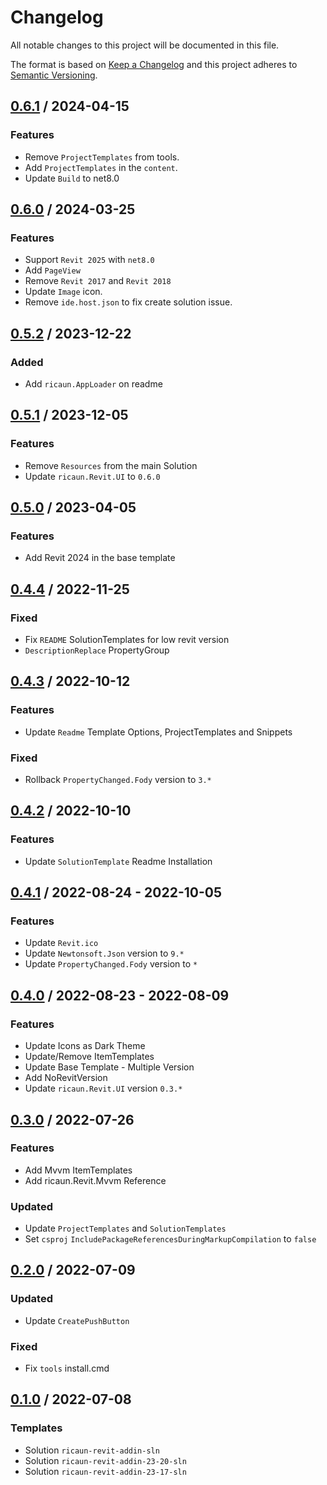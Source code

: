# Changelog
All notable changes to this project will be documented in this file.

The format is based on [Keep a Changelog](http://keepachangelog.com/en/1.0.0/)
and this project adheres to [Semantic Versioning](http://semver.org/spec/v2.0.0.html).

## [0.6.1] / 2024-04-15
### Features
- Remove `ProjectTemplates` from tools.
- Add `ProjectTemplates` in the `content`.
- Update `Build` to net8.0

## [0.6.0] / 2024-03-25
### Features
- Support `Revit 2025` with `net8.0`
- Add `PageView`
- Remove `Revit 2017` and `Revit 2018`
- Update `Image` icon.
- Remove `ide.host.json` to fix create solution issue.

## [0.5.2] / 2023-12-22
### Added
- Add `ricaun.AppLoader` on readme

## [0.5.1] / 2023-12-05
### Features
- Remove `Resources` from the main Solution
- Update `ricaun.Revit.UI` to `0.6.0`

## [0.5.0] / 2023-04-05
### Features
- Add Revit 2024 in the base template

## [0.4.4] / 2022-11-25
### Fixed
- Fix `README` SolutionTemplates for low revit version
- `DescriptionReplace` PropertyGroup

## [0.4.3] / 2022-10-12
### Features
- Update `Readme` Template Options, ProjectTemplates and Snippets
### Fixed
- Rollback `PropertyChanged.Fody` version to `3.*`

## [0.4.2] / 2022-10-10
### Features
- Update `SolutionTemplate` Readme Installation

## [0.4.1] / 2022-08-24 - 2022-10-05
### Features
- Update `Revit.ico`
- Update `Newtonsoft.Json` version to `9.*`
- Update `PropertyChanged.Fody` version to `*`

## [0.4.0] / 2022-08-23 - 2022-08-09
### Features
- Update Icons as Dark Theme
- Update/Remove ItemTemplates
- Update Base Template - Multiple Version
- Add NoRevitVersion
- Update `ricaun.Revit.UI` version `0.3.*`

## [0.3.0] / 2022-07-26
### Features
- Add Mvvm ItemTemplates
- Add ricaun.Revit.Mvvm Reference
### Updated
- Update `ProjectTemplates` and `SolutionTemplates`
- Set `csproj` `IncludePackageReferencesDuringMarkupCompilation` to `false`

## [0.2.0] / 2022-07-09
### Updated
- Update `CreatePushButton`
### Fixed
- Fix `tools` install.cmd

## [0.1.0] / 2022-07-08
### Templates
- Solution `ricaun-revit-addin-sln`
- Solution `ricaun-revit-addin-23-20-sln`
- Solution `ricaun-revit-addin-23-17-sln`

[vNext]: ../../compare/1.0.0...HEAD
[0.6.1]: ../../compare/0.6.0...0.6.1
[0.6.0]: ../../compare/0.5.2...0.6.0
[0.5.2]: ../../compare/0.5.1...0.5.2
[0.5.1]: ../../compare/0.5.0...0.5.1
[0.5.0]: ../../compare/0.4.4...0.5.0
[0.4.4]: ../../compare/0.4.3...0.4.4
[0.4.3]: ../../compare/0.4.2...0.4.3
[0.4.2]: ../../compare/0.4.1...0.4.2
[0.4.1]: ../../compare/0.4.0...0.4.1
[0.4.0]: ../../compare/0.3.0...0.4.0
[0.3.0]: ../../compare/0.2.0...0.3.0
[0.2.0]: ../../compare/0.1.0...0.2.0
[0.1.0]: ../../compare/0.1.0